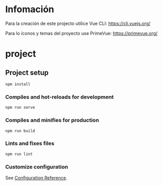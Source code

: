 # Infomación

Para la creación de este projecto utilice Vue CLI:  https://cli.vuejs.org/

Para lo íconos y temas del proyecto use PrimeVue: https://primevue.org/



# project

## Project setup
```
npm install
```

### Compiles and hot-reloads for development
```
npm run serve
```

### Compiles and minifies for production
```
npm run build
```

### Lints and fixes files
```
npm run lint
```

### Customize configuration
See [Configuration Reference](https://cli.vuejs.org/config/).
